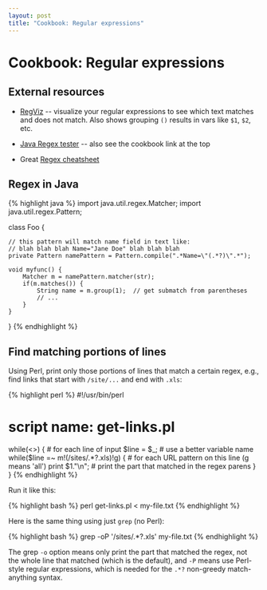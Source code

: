 ```yaml
---
layout: post
title: "Cookbook: Regular expressions"
---
```


# Cookbook: Regular expressions

## External resources

- [RegViz](http://regviz.org/) -- visualize your regular expressions to see which text matches and does not match. Also shows grouping `()` results in vars like `$1`, `$2`, etc.

- [Java Regex tester](http://www.regexplanet.com/advanced/java/index.html) -- also see the cookbook link at the top

- Great [Regex cheatsheet](http://www.rexegg.com/regex-quickstart.html)


## Regex in Java

{% highlight java %}
import java.util.regex.Matcher;
import java.util.regex.Pattern;

class Foo {

    // this pattern will match name field in text like:
    // blah blah blah Name="Jane Doe" blah blah blah
    private Pattern namePattern = Pattern.compile(".*Name=\"(.*?)\".*");

    void myfunc() {
        Matcher m = namePattern.matcher(str);
        if(m.matches()) {
            String name = m.group(1);  // get submatch from parentheses
            // ...
        }
    }
}
{% endhighlight %}

## Find matching portions of lines

Using Perl, print only those portions of lines that match a certain regex, e.g., find links that start with `/site/...` and end with `.xls`:

{% highlight perl %}
#!/usr/bin/perl

# script name: get-links.pl

while(<>) {                                 # for each line of input
    $line = $_;                             # use a better variable name
    while($line =~ m!(/sites/.*?\.xls)!g) { # for each URL pattern on this line (g means 'all')
        print $1."\n";                      # print the part that matched in the regex parens
    }
}
{% endhighlight %}

Run it like this:

{% highlight bash %}
perl get-links.pl < my-file.txt
{% endhighlight %}

Here is the same thing using just `grep` (no Perl):

{% highlight bash %}
grep -oP '/sites/.*?\.xls' my-file.txt
{% endhighlight %}

The grep `-o` option means only print the part that matched the regex, not the whole line that matched (which is the default), and `-P` means use Perl-style regular expressions, which is needed for the `.*?` non-greedy match-anything syntax.